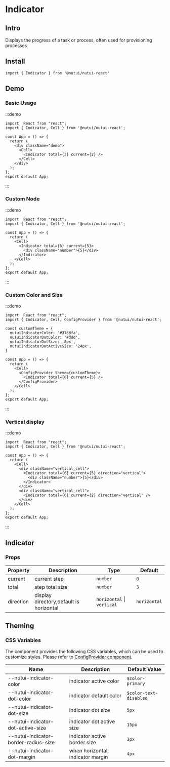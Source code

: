 # Indicator

## Intro

Displays the progress of a task or process, often used for provisioning processes

## Install

```tsx
import { Indicator } from '@nutui/nutui-react'
```

## Demo

### Basic Usage

:::demo

```tsx
import  React from "react";
import { Indicator, Cell } from '@nutui/nutui-react';

const App = () => {
  return (
    <div className="demo">
      <Cell>
        <Indicator total={3} current={2} />
      </Cell>
    </div>
  );
};
export default App;
```

:::

### Custom Node

:::demo

```tsx
import  React from "react";
import { Indicator, Cell } from '@nutui/nutui-react';

const App = () => {
  return (
    <Cell>
      <Indicator total={6} current={5}>
        <div className="number">{5}</div>
      </Indicator>
    </Cell>
  );
};
export default App;
```

:::

### Custom Color and Size

:::demo

```tsx
import  React from "react";
import { Indicator, Cell, ConfigProvider } from '@nutui/nutui-react';

const customTheme = {
  nutuiIndicatorColor: '#3768fa',
  nutuiIndicatorDotColor: '#ddd',
  nutuiIndicatorDotSize: '8px',
  nutuiIndicatorDotActiveSize: '24px',
}

const App = () => {
  return (
    <Cell>
      <ConfigProvider theme={customTheme}>
        <Indicator total={6} current={5} />
      </ConfigProvider>
    </Cell>
  );
};
export default App;
```

:::

### Vertical display

:::demo

```tsx
import  React from "react";
import { Indicator, Cell } from '@nutui/nutui-react';

const App = () => {
  return (
    <Cell>
      <div className="vertical_cell">
        <Indicator total={6} current={5} direction="vertical">
          <div className="number">{5}</div>
        </Indicator>
      </div>
      <div className="vertical_cell">
        <Indicator total={6} current={2} direction="vertical" />
      </div>
    </Cell>
  );
};
export default App;
```

:::

## Indicator

### Props

| Property | Description | Type | Default |
| --- | --- | --- | --- |
| current | current step | `number` | `0` |
| total | step total size | `number` | `3` |
| direction | display directory,default is horizontal | `horizontal` \| `vertical` | `horizontal` |

## Theming

### CSS Variables

The component provides the following CSS variables, which can be used to customize styles. Please refer to [ConfigProvider component](#/en-US/component/configprovider).

| Name | Description | Default Value |
| --- | --- | --- |
| \--nutui-indicator-color | indicator active color | `$color-primary` |
| \--nutui-indicator-dot-color | indicator default color | `$color-text-disabled` |
| \--nutui-indicator-dot-size | indicator dot size | `5px` |
| \--nutui-indicator-dot-active-size | indicator dot active size | `15px` |
| \--nutui-indicator-border-radius-size | indicator active border size | `3px` |
| \--nutui-indicator-dot-margin | when horizontal, indicator margin | `4px` |